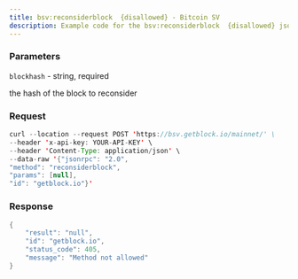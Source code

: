 ```yaml
---
title: bsv:reconsiderblock  {disallowed} - Bitcoin SV
description: Example code for the bsv:reconsiderblock  {disallowed} json-rpc method. Сomplete guide on how to use bsv:reconsiderblock  {disallowed} json-rpc in GetBlock.io Web3 documentation.
---
```


### Parameters


`blockhash` - string, required

the hash of the block to reconsider

### Request

``` java
curl --location --request POST 'https://bsv.getblock.io/mainnet/' \ 
--header 'x-api-key: YOUR-API-KEY' \ 
--header 'Content-Type: application/json' \ 
--data-raw '{"jsonrpc": "2.0",
"method": "reconsiderblock",
"params": [null],
"id": "getblock.io"}'
```

###  Response

``` java
{
    "result": "null",
    "id": "getblock.io",
    "status_code": 405,
    "message": "Method not allowed"
}
```

